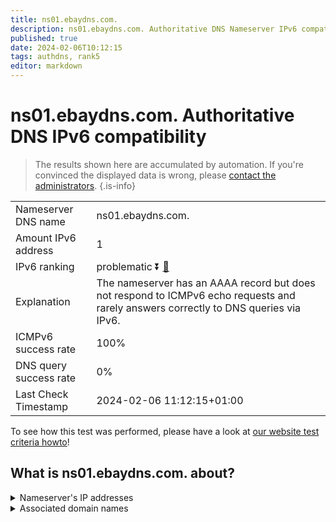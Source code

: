 ```yaml
---
title: ns01.ebaydns.com.
description: ns01.ebaydns.com. Authoritative DNS Nameserver IPv6 compatibility
published: true
date: 2024-02-06T10:12:15
tags: authdns, rank5
editor: markdown
---
```


# ns01.ebaydns.com. Authoritative DNS IPv6 compatibility

> The results shown here are accumulated by automation. If you're convinced the displayed data is wrong, please [contact the administrators](/howto/chat). 
{.is-info}




|   |   |
| - | - |
| Nameserver DNS name | ns01.ebaydns.com.
| Amount IPv6 address | 1
| IPv6 ranking | problematic :arrow_double_down: [🔗](/howto/ranking) |
| Explanation | The nameserver has an AAAA record but does not respond to ICMPv6 echo requests and rarely answers correctly to DNS queries via IPv6. |
| ICMPv6 success rate | 100%|
| DNS query success rate | 0% |
| Last Check Timestamp | 2024-02-06 11:12:15+01:00 |

To see how this test was performed, please have a look at [our website test criteria howto](/howto/testcriteria/authdns)!


## What is ns01.ebaydns.com. about?




<details>
<summary>Nameserver's IP addresses</summary>

2607:f740:e642::1

</details>



<details>
<summary>Associated domain names</summary>

www.ebay.com

</details>
